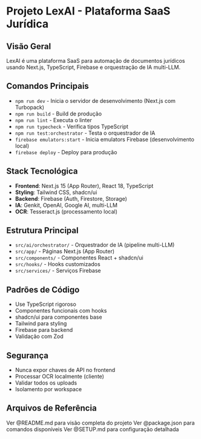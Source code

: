 # Projeto LexAI - Plataforma SaaS Jurídica

## Visão Geral
LexAI é uma plataforma SaaS para automação de documentos jurídicos usando Next.js, TypeScript, Firebase e orquestração de IA multi-LLM.

## Comandos Principais
- `npm run dev` - Inicia o servidor de desenvolvimento (Next.js com Turbopack)
- `npm run build` - Build de produção
- `npm run lint` - Executa o linter
- `npm run typecheck` - Verifica tipos TypeScript
- `npm run test:orchestrator` - Testa o orquestrador de IA
- `firebase emulators:start` - Inicia emulators Firebase (desenvolvimento local)
- `firebase deploy` - Deploy para produção

## Stack Tecnológica
- **Frontend**: Next.js 15 (App Router), React 18, TypeScript
- **Styling**: Tailwind CSS, shadcn/ui
- **Backend**: Firebase (Auth, Firestore, Storage)
- **IA**: Genkit, OpenAI, Google AI, multi-LLM
- **OCR**: Tesseract.js (processamento local)

## Estrutura Principal
- `src/ai/orchestrator/` - Orquestrador de IA (pipeline multi-LLM)
- `src/app/` - Páginas Next.js (App Router)
- `src/components/` - Componentes React + shadcn/ui
- `src/hooks/` - Hooks customizados
- `src/services/` - Serviços Firebase

## Padrões de Código
- Use TypeScript rigoroso
- Componentes funcionais com hooks
- shadcn/ui para componentes base
- Tailwind para styling
- Firebase para backend
- Validação com Zod

## Segurança
- Nunca expor chaves de API no frontend
- Processar OCR localmente (cliente)
- Validar todos os uploads
- Isolamento por workspace

## Arquivos de Referência
Ver @README.md para visão completa do projeto
Ver @package.json para comandos disponíveis
Ver @SETUP.md para configuração detalhada